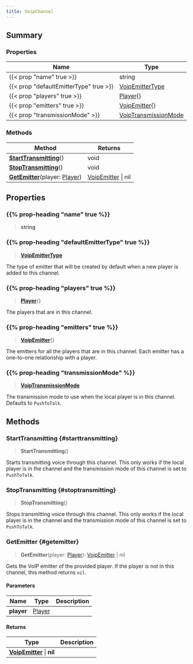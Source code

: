 ```yaml
---
title: VoipChannel
---
```


## Summary

### Properties

| Name | Type |
| ---- | ---- |
| {{< prop "name" true >}} | string |
| {{< prop "defaultEmitterType" true >}} | [VoipEmitterType](/vext/ref/shared/type/voipemittertype) |
| {{< prop "players" true >}} | [Player](/vext/ref/client/type/player){} |
| {{< prop "emitters" true >}} | [VoipEmitter](/vext/ref/client/type/voipemitter){} |
| {{< prop "transmissionMode" >}} | [VoipTransmissionMode](/vext/ref/shared/type/voiptransmissionmode) |

### Methods

| Method | Returns |
| ------ | ------- |
| **[StartTransmitting](#starttransmitting)**() | void |
| **[StopTransmitting](#stoptransmitting)**() | void |
| **[GetEmitter](#getemitter)**(player: [Player](/vext/ref/client/type/player)) | [VoipEmitter](/vext/ref/client/type/voipemitter) \| nil |

## Properties

### {{% prop-heading "name" true %}}

> **string**

### {{% prop-heading "defaultEmitterType" true %}}

> **[VoipEmitterType](/vext/ref/shared/type/voipemittertype)**

The type of emitter that will be created by default when a new player is added to this channel.

### {{% prop-heading "players" true %}}

> **[Player](/vext/ref/client/type/player)**{}

The players that are in this channel.

### {{% prop-heading "emitters" true %}}

> **[VoipEmitter](/vext/ref/client/type/voipemitter)**{}

The emitters for all the players that are in this channel. Each emitter has a one-to-one relationship with a player.

### {{% prop-heading "transmissionMode" %}}

> **[VoipTransmissionMode](/vext/ref/shared/type/voiptransmissionmode)**

The transmission mode to use when the local player is in this channel. Defaults to `PushToTalk`.

## Methods

### StartTransmitting {#starttransmitting}

> **StartTransmitting**()

Starts transmitting voice through this channel. This only works if the local player is in the channel and the transmission mode of this channel is set to `PushToTalk`.

### StopTransmitting {#stoptransmitting}

> **StopTransmitting**()

Stops transmitting voice through this channel. This only works if the local player is in the channel and the transmission mode of this channel is set to `PushToTalk`.

### GetEmitter {#getemitter}

> **GetEmitter**(player: [Player](/vext/ref/client/type/player)): [VoipEmitter](/vext/ref/client/type/voipemitter) \| nil

Gets the VoIP emitter of the provided player. If the player is not in this channel, this method returns `nil`.

#### Parameters

| Name | Type | Description |
| ---- | ---- | ----------- |
| **player** | [Player](/vext/ref/client/type/player) |  |

#### Returns

| Type | Description |
| ---- | ----------- |
| **[VoipEmitter](/vext/ref/client/type/voipemitter)** \| **nil** |  |


